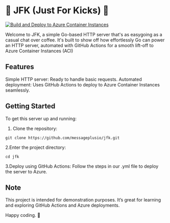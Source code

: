 
# 🎉 JFK (Just For Kicks) 🚀

[![Build and Deploy to Azure Container Instances](https://github.com/messageplusio/notifix/actions/workflows/deploy.yml/badge.svg)](https://github.com/messageplusio/notifix/actions/workflows/deploy.yml)

Welcome to JFK, a simple Go-based HTTP server that's as easygoing as a casual chat over coffee. It's built to show off how effortlessly Go can power an HTTP server, automated with GitHub Actions for a smooth lift-off to Azure Container Instances (ACI)

## Features

Simple HTTP server: Ready to handle basic requests.
Automated deployment: Uses GitHub Actions to deploy to Azure Container Instances seamlessly.

## Getting Started

To get this server up and running:

1. Clone the repository:

```shell
git clone https://github.com/messageplusio/jfk.git
```

2.Enter the project directory:

```shell
cd jfk
```

3.Deploy using GitHub Actions:
Follow the steps in our .yml file to deploy the server to Azure.

## Note

This project is intended for demonstration purposes. It’s great for learning and exploring GitHub Actions and Azure deployments.

Happy coding. 🚀
